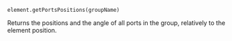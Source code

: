 <pre class="docs-method-signature"><code>element.getPortsPositions(groupName)</code></pre>

Returns the positions and the angle of all ports in the group, relatively to the element position. 
